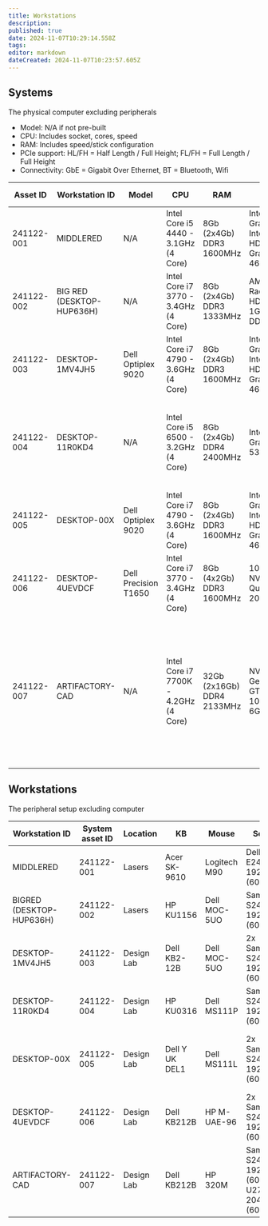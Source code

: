 ```yaml
---
title: Workstations
description: 
published: true
date: 2024-11-07T10:29:14.558Z
tags: 
editor: markdown
dateCreated: 2024-11-07T10:23:57.605Z
---
```


## Systems

The physical computer excluding peripherals

* Model: N/A if not pre-built
* CPU: Includes socket, cores, speed
* RAM: Includes speed/stick configuration
* PCIe support: HL/FH = Half Length / Full Height; FL/FH = Full Length / Full Height
* Connectivity: GbE = Gigabit Over Ethernet,  BT = Bluetooth, Wifi

| Asset ID     | Workstation ID            | Model                | CPU                                   | RAM                        | GPU                                           | Motherboard             | PCIe support                                                                                       | Network Connectivity | Display Connectivity                             | HDD                |
|--------------|---------------------------|----------------------|---------------------------------------|----------------------------|-----------------------------------------------|-------------------------|----------------------------------------------------------------------------------------------------|----------------------|--------------------------------------------------|--------------------|
| 241122-001   | MIDDLERED                 | N/A                  | Intel Core i5 4440 - 3.1GHz (4 Core)  | 8Gb (2x4Gb) DDR3 1600MHz   | Integrated Graphics Intel(R) HD Graphics 4600 | Lenovo SDK0E50510       | 1xPCIe 3.0 x16 Hl/FH 4xPCIe 2.0 x 1 HL/FH                                                          | GbE only             | 1xVGA, 1xDisplay Port                            | 256Gb SATA III SSD |  
| 241122-002   | BIG RED (DESKTOP-HUP636H) | N/A                  | Intel Core i7 3770 - 3.4GHz (4 Core)  | 8Gb (2x4Gb) DDR3 1333MHz   | AMD Radeon HD 6450 1GB DDR3                   | Asus P8Q77-M2/CDM/SI    | 1xPCIe 3.0 x16 HL/FH 4xPCIe 2.0 x 1 HL/FH                                                          | GbE only             | 2xDVI-D, 1xDVI-I 1xVGA 1xHDMI 1.3a               | 111Gb SATA III SSD |
| 241122-003   | DESKTOP-1MV4JH5           | Dell Optiplex 9020   | Intel Core i7 4790 - 3.6GHz (4 Core)  | 8Gb (2x4Gb) DDR3 1600MHz   | Integrated Graphics Intel(R) HD Graphics 4600 | Dell 00V62H             | 1xPCIe 3.0 x16 HL/FH 4xPCIe 2.0 x1 HL/FH                                                           | 1GbE Only            | 1xVGA, 2xDisplay Port                            | 447Gb SATA III SSD |
| 241122-004   | DESKTOP-11R0KD4           | N/A                  | Intel Core i5 6500 - 3.2GHz (4 Core)  | 8Gb (2x4Gb) DDR4 2400MHz   | Intel HD Graphics 530                         | Lenovo BC30 U3E1        | 1xPCIe 3.0 x16 HL/FH 1xPCIe 2.0 x4 HL/FH 2xPCIe 2.0 x1 HL/FH                                       | 1GbE + BT            | 1xVGA, 2xDisplay Port                            | 447Gb SATA III SSD |
| 241122-005   | DESKTOP-00X               | Dell Optiplex 9020   | Intel Core i7 4790 - 3.6GHz (4 Core)  | 8Gb (2x4Gb) DDR3 1600MHz   | Integrated Graphics Intel(R) HD Graphics 4600 | Dell 00V62H             | 1xPCIe 3.0 x16 HL/FH 4xPCIe 2.0 x1 HL/FH                                                           | 1GbE Only            | 1xVGA, 2xDisplay Port                            | 447Gb SATA III SSD |
| 241122-006   | DESKTOP-4UEVDCF           | Dell Precision T1650 | Intel Core i7 3770 - 3.4GHz (4 Core)  | 8Gb (4x2Gb) DDR3 1600MHz   | 1023MB NVIDIA Quadro 2000                     | Dell 0X9M3X             | 1xPCIe 3.0 x16 HL/FH 1xPCIe 2.0 x1 HL/FH                                                           | 1GbE Only            | 1xVGA, 2xDisplay Port                            | 256Gb SATA III SSD |
| 241122-007   | ARTIFACTORY-CAD           | N/A                  | Intel Core i7 7700K - 4.2GHz (4 Core) | 32Gb (2x16Gb) DDR4 2133MHz | NVIDIA GeForce GTX 1060 6GB                   | Gigabyte Z270MX-Gaming5 | 1xPCIe 3.0 x 16(16) FL/FH 1xPCIe 3.0 x 16(x8) FL/FH 1xPCIe 3.0 x 16(x4) FL/FH 1xPCIe 3.0 x 1 FL/FH | 1GbE Only            | 4xDisplay Port, 1xHDMI 1.4, 1xHDMI 2.0b, 1xDVI-D | 476Gb M.2 NVMe SSD |

## Workstations

The peripheral setup excluding computer

| Workstation ID           | System asset ID | Location   | KB             | Mouse        | Screens                                                        | Other Peripherals             | Purpose                                                                  |
|--------------------------|-----------------|------------|----------------|--------------|----------------------------------------------------------------|-------------------------------|--------------------------------------------------------------------------|
| MIDDLERED                | 241122-001      | Lasers     | Acer SK-9610   | Logitech M90 | Dell E2417H 1920x1080 (60Hz)                                   | N/A                           | Laser Cutting Interface                                                  |
| BIGRED (DESKTOP-HUP636H) | 241122-002      | Lasers     | HP KU1156      | Dell MOC-5UO | Samsung S24C450 1920x1200 (60Hz)                               | N/A                           | Laser Cutting Interface                                                  |
| DESKTOP-1MV4JH5          | 241122-003      | Design Lab | Dell KB2-12B   | Dell MOC-5UO | 2x Samsung S24C450 1920x1200 (60Hz)                            | N/A                           | Prepare for 3d Print, Labels, CNC, Laser Cutting                         |
| DESKTOP-11R0KD4          | 241122-004      | Design Lab | HP KU0316      | Dell MS111P  | Samsung S24C450 1920x1200 (60Hz)                               | Wacom Cintiq 21UX Pen Display | Design Digital Artwork                                                   |
| DESKTOP-00X              | 241122-005      | Design Lab | Dell Y UK DEL1 | Dell MS111L  | 2x Samsung S24C450 1920x1200 (60Hz)                            | N/A                           | Induction Presentation, Prepare for 3d Print, Labels, CNC, Laser Cutting |
| DESKTOP-4UEVDCF          | 241122-006      | Design Lab | Dell KB212B    | HP M-UAE-96  | 2x Samsung S24C450 1920x1200 (60Hz)                            | N/A                           | Prepare for 3d Print, Labels, CNC, Laser Cutting                         |
| ARTIFACTORY-CAD          | 241122-007      | Design Lab | Dell KB212B    | HP 320M      | Samsung S24C450 1920x1200 (60Hz), Dell U2722D 2048x1152 (60Hz) | N/A                           | 3d Modelling/CAD                                                         |
